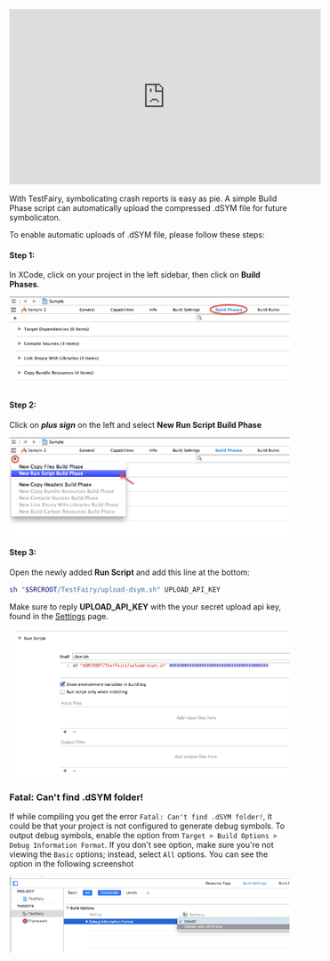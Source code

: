 <iframe width="560" height="315" src="https://www.youtube.com/embed/E64kWHOMgVY" frameborder="0" allowfullscreen></iframe>

With TestFairy, symbolicating crash reports is easy as pie. A simple Build Phase script can automatically upload the compressed .dSYM file for future symbolicaton.

To enable automatic uploads of .dSYM file, please follow these steps:

#### Step 1:

In XCode, click on your project in the left sidebar, then click on **Build Phases**.

![alt](../../img/ios/dsym-upload/step1.png)

#### Step 2:

Click on ***plus sign*** on the left and select **New Run Script Build Phase**

![alt](../../img/ios/dsym-upload/step2.png)

#### Step 3:

Open the newly added **Run Script** and add this line at the bottom:

```sh
sh "$SRCROOT/TestFairy/upload-dsym.sh" UPLOAD_API_KEY
```

Make sure to reply **UPLOAD_API_KEY** with the your secret upload api key, found in the [Settings](https://app.testfairy.com/settings/) page.

![alt](../../img/ios/dsym-upload/step3.png)


### Fatal: Can't find .dSYM folder!

If while compiling you get the error `Fatal: Can't find .dSYM folder!`, it could be that your project is not configured to generate debug symbols. To output debug symbols, enable the option from `Target > Build Options > Debug Information Format`. If you don't see option, make sure you're not viewing the `Basic` options; instead, select `All` options. You can see the option in the following screenshot

![alt](../../img/ios/dsym-upload/enable_dsyms.png)